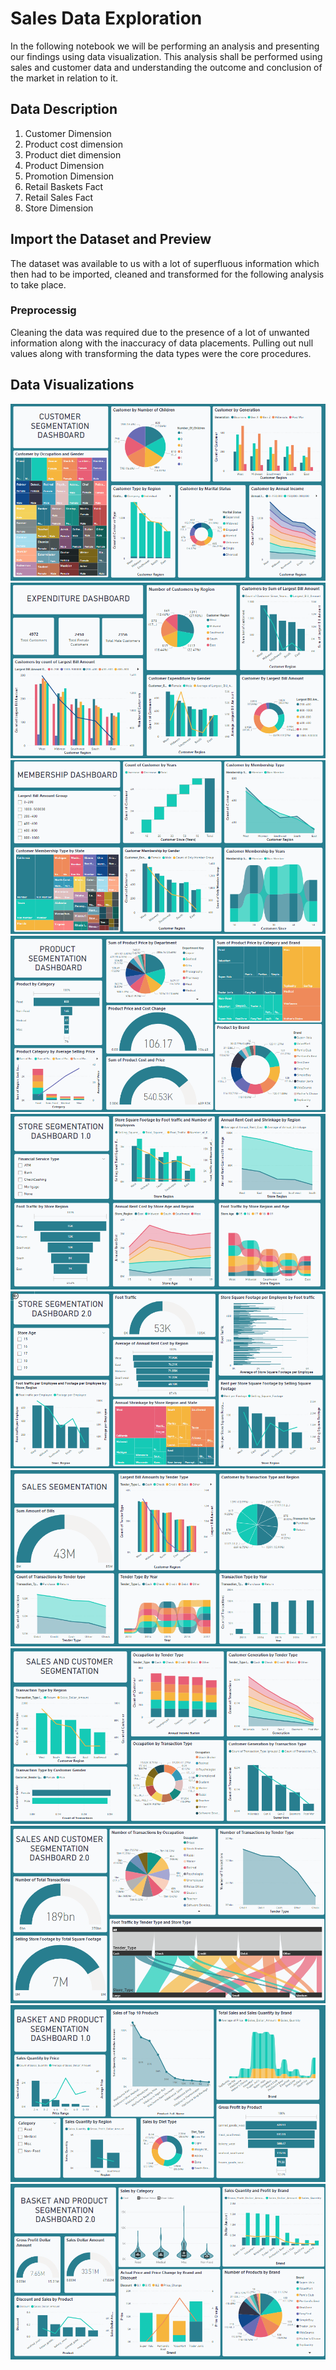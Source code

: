 # Sales Data Exploration
In the following notebook we will be performing an analysis and presenting our findings using data visualization. This analysis shall be performed using sales and customer data and understanding the outcome and conclusion of the market in relation to it. 

## Data Description 
1. Customer Dimension 
2. Product cost dimension 
3. Product diet dimension 
4. Product Dimension
5. Promotion Dimension
6. Retail Baskets Fact
7. Retail Sales Fact
8. Store Dimension 

## Import the Dataset and Preview
The dataset was available to us with a lot of superfluous information which then had to be imported, cleaned and transformed for the following analysis to take place. 

### Preprocessig
Cleaning the data was required due to the presence of a lot of unwanted information along with the inaccuracy of data placements. Pulling out null values along with transforming the data types were the core procedures.

## Data Visualizations
![alt text](https://github.com/zeelpatel7/Sales-Data-Exploration/blob/main/Visualizations/Customer%20Segmentation.png)
![alt text](https://github.com/zeelpatel7/Sales-Data-Exploration/blob/main/Visualizations/Expenditure%20Dashboard.png)
![alt text](https://github.com/zeelpatel7/Sales-Data-Exploration/blob/main/Visualizations/Membership%20Dashboard.png)
![alt text](https://github.com/zeelpatel7/Sales-Data-Exploration/blob/main/Visualizations/Product%20Segmentation.png)
![alt text](https://github.com/zeelpatel7/Sales-Data-Exploration/blob/main/Visualizations/Store%20Segmentation%201.0.png)
![alt text](https://github.com/zeelpatel7/Sales-Data-Exploration/blob/main/Visualizations/Store%20Segmentation%202.0.png)
![alt text](https://github.com/zeelpatel7/Sales-Data-Exploration/blob/main/Visualizations/Sales%20Segmentation.png)
![alt text](https://github.com/zeelpatel7/Sales-Data-Exploration/blob/main/Visualizations/Sales%20and%20Customer%20Segmentation%201.0.png)
![alt text](https://github.com/zeelpatel7/Sales-Data-Exploration/blob/main/Visualizations/Sales%20and%20Customer%20Segmentation%202.0.png)
![alt text](https://github.com/zeelpatel7/Sales-Data-Exploration/blob/main/Visualizations/Basket%20and%20Product%20Segmentation%201.0.png)
![alt text](https://github.com/zeelpatel7/Sales-Data-Exploration/blob/main/Visualizations/Basket%20and%20Product%20Segmentation%202.0.png)
